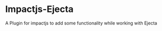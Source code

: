 Impactjs-Ejecta
===============

A Plugin for impactjs to add some functionality while working with Ejecta
